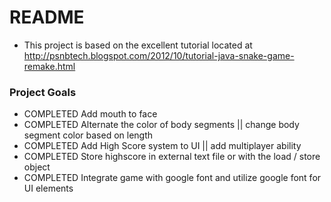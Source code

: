 # README #

* This project is based on the excellent tutorial located at http://psnbtech.blogspot.com/2012/10/tutorial-java-snake-game-remake.html

### Project Goals ###

* COMPLETED Add mouth to face
* COMPLETED Alternate the color of body segments || change body segment color based on length
* COMPLETED Add High Score system to UI || add multiplayer ability
* COMPLETED Store highscore in external text file or with the load / store object 
* COMPLETED Integrate game with google font and utilize google font for UI elements 



